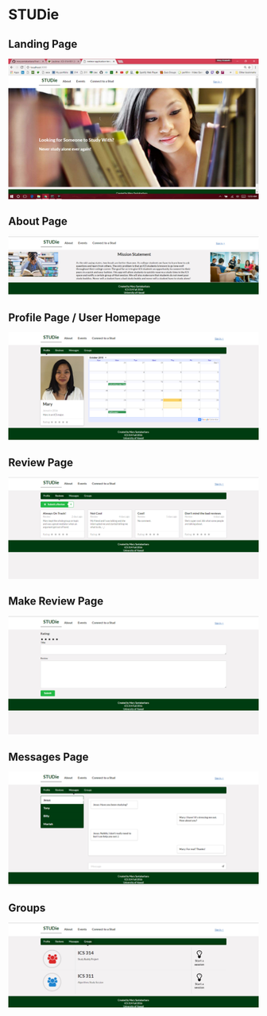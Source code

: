 # STUDie

## Landing Page

<img src="doc\landing-page.png">

## About Page

<img src="doc\about-page.png">

## Profile Page / User Homepage

<img src="doc\profile-page.png">

## Review Page

<img src="doc\reveiw-page.png">

## Make Review Page

<img src="doc\make-review-page.png">

## Messages Page

<img src="doc\messages-page.png">

## Groups

<img src="doc\groups-page.png">
